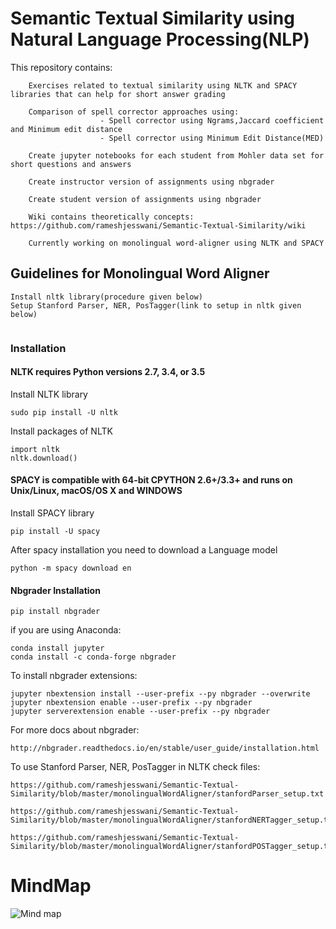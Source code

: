 # Semantic Textual Similarity using Natural Language Processing(NLP)

This repository contains:

        Exercises related to textual similarity using NLTK and SPACY libraries that can help for short answer grading
        
        Comparison of spell corrector approaches using:
                        - Spell corrector using Ngrams,Jaccard coefficient and Minimum edit distance
                        - Spell corrector using Minimum Edit Distance(MED)

        Create jupyter notebooks for each student from Mohler data set for short questions and answers

        Create instructor version of assignments using nbgrader

        Create student version of assignments using nbgrader
        
        Wiki contains theoretically concepts: https://github.com/rameshjesswani/Semantic-Textual-Similarity/wiki
        
        Currently working on monolingual word-aligner using NLTK and SPACY


## Guidelines for Monolingual Word Aligner

```
Install nltk library(procedure given below)
Setup Stanford Parser, NER, PosTagger(link to setup in nltk given below)


```
### Installation

#### NLTK requires Python versions 2.7, 3.4, or 3.5

Install NLTK library

```
sudo pip install -U nltk
```

Install packages of NLTK

```
import nltk
nltk.download()
```

#### SPACY is compatible with 64-bit CPYTHON 2.6+/3.3+ and runs on Unix/Linux, macOS/OS X and WINDOWS

Install SPACY library

```
pip install -U spacy
```

After spacy installation you need to download a Language  model

```
python -m spacy download en
```

#### Nbgrader Installation

```
pip install nbgrader
```

if you are using Anaconda:

```
conda install jupyter
conda install -c conda-forge nbgrader
```

To install nbgrader extensions:

```
jupyter nbextension install --user-prefix --py nbgrader --overwrite
jupyter nbextension enable --user-prefix --py nbgrader
jupyter serverextension enable --user-prefix --py nbgrader
```

For more docs about nbgrader:

```
http://nbgrader.readthedocs.io/en/stable/user_guide/installation.html
```

To use Stanford Parser, NER, PosTagger in NLTK check files:

```
https://github.com/rameshjesswani/Semantic-Textual-Similarity/blob/master/monolingualWordAligner/stanfordParser_setup.txt

https://github.com/rameshjesswani/Semantic-Textual-Similarity/blob/master/monolingualWordAligner/stanfordNERTagger_setup.txt

https://github.com/rameshjesswani/Semantic-Textual-Similarity/blob/master/monolingualWordAligner/stanfordPOSTagger_setup.txt

```

# MindMap

![Mind map](https://github.com/rameshjesswani/Semantic-Textual-Similarity/blob/master/nlp_basics/NaturalLanguageProcessing_mindmap.png)
